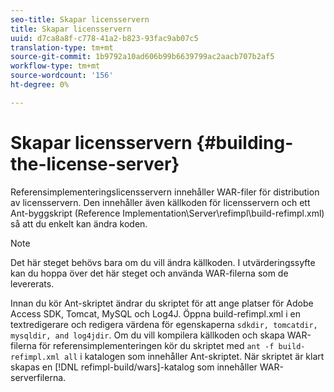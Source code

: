 ```yaml
---
seo-title: Skapar licensservern
title: Skapar licensservern
uuid: d7ca8a8f-c778-41a2-b823-93fac9ab07c5
translation-type: tm+mt
source-git-commit: 1b9792a10ad606b99b6639799ac2aacb707b2af5
workflow-type: tm+mt
source-wordcount: '156'
ht-degree: 0%

---
```



# Skapar licensservern {#building-the-license-server}

Referensimplementeringslicensservern innehåller WAR-filer för distribution av licensservern. Den innehåller även källkoden för licensservern och ett Ant-byggskript (Reference Implementation\Server\refimpl\build-refimpl.xml) så att du enkelt kan ändra koden.

>[!NOTE]
>
>Det här steget behövs bara om du vill ändra källkoden. I utvärderingssyfte kan du hoppa över det här steget och använda WAR-filerna som de levererats.

Innan du kör Ant-skriptet ändrar du skriptet för att ange platser för Adobe Access SDK, Tomcat, MySQL och Log4J. Öppna build-refimpl.xml i en textredigerare och redigera värdena för egenskaperna `sdkdir, tomcatdir, mysqldir, and log4jdir`. Om du vill kompilera källkoden och skapa WAR-filerna för referensimplementeringen kör du skriptet med `ant -f build-refimpl.xml all` i katalogen som innehåller Ant-skriptet. När skriptet är klart skapas en [!DNL refimpl-build/wars]-katalog som innehåller WAR-serverfilerna.
